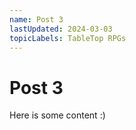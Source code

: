 ```yaml
---
name: Post 3
lastUpdated: 2024-03-03
topicLabels: TableTop RPGs
---
```


# Post 3

Here is some content :)
